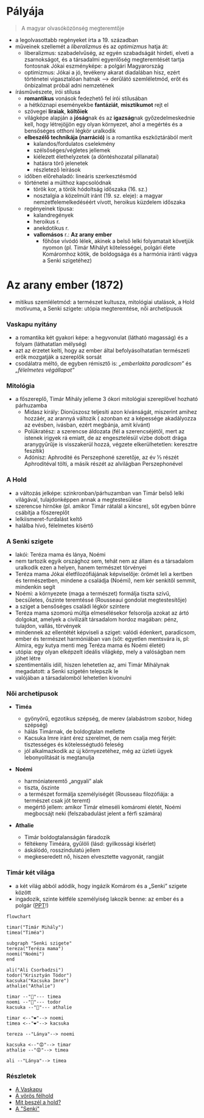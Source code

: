 # Pályája

> A magyar olvasóközönség megteremtője
- a legolvasottabb regényeket írta a 19. században
- műveinek szellemét a *liberalizmus* és az *optimizmus* hatja át:
	- liberalizmus: szabadelvűség, az egyén szabadságát hirdeti, elveti a zsarnokságot, és a társadalmi egyenlőség megteremtését tartja fontosnak
		Jókai eszményképe: a polgári Magyarország
	- optimizmus: Jókai a jó, tevékeny akarat diadalában hisz, ezért történetei vigasztalóan hatnak —> derűlátó szemléletmód, erőt és önbizalmat próbál adni nemzetének
- írásművészete, írói stílusa
	- **romantikus** vonások fedezhető fel írói stílusában
	- a hétköznapi eseményekbe **fantáziát**, **misztikumot** rejt el
	- szövegei **líraiak**, **költőiek**
	- világképe alapján a **jóság**nak és az **igazság**nak győzedelmeskednie kell, hogy létrejöjjön egy olyan környezet, ahol a megértés és a bensőséges otthoni légkör uralkodik
	- **elbeszélő technikája (narráció)** is a romantika eszköztárából merít
		- kalandos/fordulatos cselekmény
		- szélsőséges/végletes jellemek
		- kiélezett élethelyzetek (a döntéshozatal pillanatai)
		- hatásra törő jelenetek
		- részletező leírások
	- időben előrehaladó: lineáris szerkesztésmód
	- történetei a múlthoz kapcsolódnak
		- török kor, a török hódoltság időszaka (16. sz.)
		- nosztalgia a közelmúlt iránt (19. sz. eleje): a magyar nemzetfelemelkedéséért vívott, heroikus küzdelem időszaka
	- regényeinek típusa:
		- kalandregények
		- heroikus r.
		- anekdotikus r.
		- **vallomásos** r.: **Az arany ember**
			- főhőse vívódó lélek, akinek a belső lelki folyamatait követjük nyomon (pl. Timár Mihályt kötelességei, polgári élete Komáromhoz kötik, de boldogsága és a harmónia iránti vágya a Senki szigetéhez)

# Az arany ember (1872)

- mitikus szemléletmód: a természet kultusza, mitológiai utalások, a Hold motívuma, a Senki szigete: utópia megteremtése, női archetípusok

### Vaskapu nyitány

- a romantika két gyakori képe: a hegyvonulat (látható magasság) és a folyam (láthatatlan mélység)
- azt az érzetet kelti, hogy az ember által befolyásolhatatlan természeti erők mozgatják a szereplők sorsát
- csodálatra méltó, de egyben rémisztő is: *„emberlakta paradicsom”* és *„félelmetes végállapot”*

### Mitológia

- a főszereplő, Timár Mihály jelleme 3 ókori mitológiai szereplővel hozható párhuzamba
	- Midasz király: Dionüszosz teljesíti azon kívánságát, miszerint amihez hozzáér, az arannyá változik ( azonban ez a képessége akadályozza az evésben, ivásban, ezért megbánja, amit kívánt)
	- Polükratész: a szerencse áldozata (fél a szerencséjétől, mert az istenek irigyek rá emiatt, de az engesztelésül vízbe dobott drága aranygyűrűje is visszakerül hozzá, végzete elkerülhetetlen: keresztre feszítik)
	- Adónisz: Aphrodité és Perszephoné szeretője, az év ⅓ részét Aphroditéval tölti, a másik részét az alvilágban Perszephonével

### A Hold

- a változás jelképe: szinkronban/párhuzamban van Timár belső lelki világával, tulajdonképpen annak a megtestesülése
- szerencse hírnöke (pl. amikor Timár rátalál a kincsre), sőt egyben bűnre csábítja a főszereplőt
- lelkiismeret-furdalást keltő
- halálba hívó, félelmetes kísértő

### A Senki szigete 

- lakói: Teréza mama és lánya, Noémi
- nem tartozik egyik országhoz sem, tehát nem az állam és a társadalom uralkodik ezen a helyen, hanem természet törvényei
- Teréza mama Jókai életfilozófiájának képviselője: örömét leli a kertben és természetben, mindene a családja (Noémi), nem kér senkitől semmit, mindenkin segít
- Noémi: a környezete (maga a természet) formálja tiszta szívű, becsületes, őszinte teremtéssé (Rousseaui gondolat megtestesítője)
- a sziget a bensőséges családi légkör színtere
- Teréza mama szomorú múltja elmesélésekor felsorolja azokat az ártó dolgokat, amelyek a civilizált társadalom hordoz magában: pénz, tulajdon, vallás, törvények
- mindennek az ellentétét képviseli a sziget: valódi édenkert, paradicsom, ember és természet harmóniában van (sőt: egyetlen mentsvára is, pl: Almira, egy kutya menti meg Teréza mama és Noémi életét)
- utópia: egy olyan elképzelt ideális világkép, mely a valóságban nem jöhet létre
- szentimentális idill, hiszen lehetetlen az, ami Timár Mihálynak megadatott: a Senki szigetén telepszik le
- valójában a társadalomból lehetetlen kivonulni 

### Női archetípusok

- **Timéa**
	- gyönyörű, egzotikus szépség, de merev (alabástrom szobor, hideg szépség)
	- hálás Timárnak, de boldogtalan mellette
	- Kacsuka Imre iránt érez szerelmet, de nem csalja meg férjét: tisztességes és kötelességtudó feleség
	- jól alkalmazkodik az új környezetéhez, még az üzleti ügyek lebonyolítását is megtanulja

- **Noémi**
	- harmóniateremtő „angyali” alak
	- tiszta, őszinte
	- a természet formálja személyiségét (Rousseau filozófiája: a természet csak jót teremt)
	- megértő jellem: amikor Timár elmeséli komáromi életét, Noémi megbocsájt neki (felszabadulást jelent a férfi számára)

- **Athalie**
	- Timár boldogtalanságán fáradozik
	- féltékeny Timéára, gyűlöli (lásd: gyilkossági kísérlet)
	- áskálódó, rosszindulatú jellem
	- megkeseredett nő, hiszen elvesztette vagyonát, rangját

### Timár két világa

- a két világ abból adódik, hogy ingázik Komárom és a „Senki” szigete között
- ingadozik, szinte kétféle személyiség lakozik benne: az ember és a polgár ([PPT](https://docs.google.com/presentation/d/1YGJA-uzQsaSiCp_VxYyDxJj2V8xYTJAF/edit#slide=id.p1)!)

```mermaid
flowchart

timar("Timár Mihály")
timea("Timéa")

subgraph "Senki szigete"
tereza("Teréza mama")
noemi("Noémi")
end

ali("Ali Csorbadzsi")
todor("Krisztyán Tódor")
kacsuka("Kacsuka Imre")
athalie("Athalie")

timar --"💍"--- timea
noemi --"💍"--- todor
kacsuka --"💍"--- athalie

timar <--"❤"--> noemi
timea <--"❤"--> kacsuka

tereza --"Lánya"--> noemi

kacsuka <--"😡"--> timar
athalie --"😡"--> timea

ali --"Lánya"--> timea

```

### Részletek

- [A Vaskapu](https://drive.google.com/file/d/1uo8kgyyZo5qluA2kt0C007WdezILVOUa/view)
- [A vörös félhold](https://drive.google.com/file/d/179S20YhsGAXX4gMQHmf0e3oLBdYEY6Ch/view)
- [Mit beszél a hold?](https://drive.google.com/file/d/1APosD25PETsc_7uHC7Rgay1vajfpN3x6/view)
- [A "Senki"](https://drive.google.com/file/d/1HqiVWvmY3ivF0VLJULBZviKEfklCYgnj/view)
